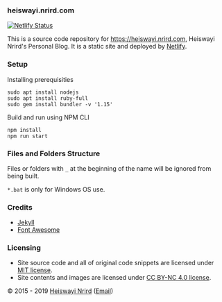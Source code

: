 ### heiswayi.nrird.com

[![Netlify Status](https://api.netlify.com/api/v1/badges/72b75a51-a71b-4941-90c1-804ad0674f9f/deploy-status)](https://app.netlify.com/sites/heiswayi-nrird-techblog/deploys)

This is a source code repository for https://heiswayi.nrird.com, Heiswayi Nrird's Personal Blog. It is a static site and deployed by [Netlify](https://www.netlify.com/).

### Setup

Installing prerequisities

```
sudo apt install nodejs
sudo apt install ruby-full
sudo gem install bundler -v '1.15'
```

Build and run using NPM CLI

```
npm install
npm run start
```

### Files and Folders Structure

Files or folders with `_` at the beginning of the name will be ignored from being built.

`*.bat` is only for Windows OS use.

### Credits

- [Jekyll](http://jekyllrb.com/)
- [Font Awesome](https://fortawesome.github.io/Font-Awesome/)

### Licensing

- Site source code and all of original code snippets are licensed under [MIT license](https://heiswayi.github.io/mit-license).
- Site contents and images are licensed under [CC BY-NC 4.0 license](https://creativecommons.org/licenses/by-nc/4.0/).

© 2015 - 2019 [Heiswayi Nrird](https://heiswayi.nrird.com/about) ([Email](mailto:heiswayi@nrird.com))
